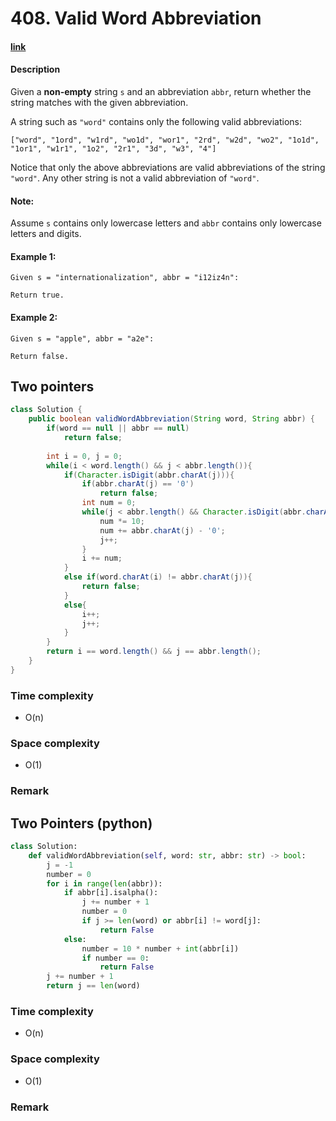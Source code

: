 # 408. Valid Word Abbreviation

#### [link](https://leetcode.com/problems/valid-word-abbreviation/)

#### Description
Given a **non-empty** string `s` and an abbreviation `abbr`, return whether the string matches with the given abbreviation.

A string such as `"word"` contains only the following valid abbreviations:

```
["word", "1ord", "w1rd", "wo1d", "wor1", "2rd", "w2d", "wo2", "1o1d", "1or1", "w1r1", "1o2", "2r1", "3d", "w3", "4"]
```
Notice that only the above abbreviations are valid abbreviations of the string `"word"`. Any other string is not a valid abbreviation of `"word"`.

#### Note:
Assume `s` contains only lowercase letters and `abbr` contains only lowercase letters and digits.

#### Example 1:
```
Given s = "internationalization", abbr = "i12iz4n":

Return true.
```
#### Example 2:
```
Given s = "apple", abbr = "a2e":

Return false.
```

## Two pointers
```java
class Solution {
    public boolean validWordAbbreviation(String word, String abbr) {
        if(word == null || abbr == null)
            return false;
        
        int i = 0, j = 0;
        while(i < word.length() && j < abbr.length()){
            if(Character.isDigit(abbr.charAt(j))){
                if(abbr.charAt(j) == '0')
                    return false;
                int num = 0;
                while(j < abbr.length() && Character.isDigit(abbr.charAt(j))){
                    num *= 10;
                    num += abbr.charAt(j) - '0';
                    j++;
                }
                i += num;
            }
            else if(word.charAt(i) != abbr.charAt(j)){
                return false;
            }
            else{
                i++;
                j++;
            }
        }
        return i == word.length() && j == abbr.length();
    }
}
```
### Time complexity
* O(n)
### Space complexity
* O(1)
### Remark

## Two Pointers (python)
```python
class Solution:
    def validWordAbbreviation(self, word: str, abbr: str) -> bool:
        j = -1
        number = 0
        for i in range(len(abbr)):
            if abbr[i].isalpha():
                j += number + 1
                number = 0
                if j >= len(word) or abbr[i] != word[j]:
                    return False
            else:
                number = 10 * number + int(abbr[i])
                if number == 0:
                    return False
        j += number + 1
        return j == len(word)
```
### Time complexity
* O(n)
### Space complexity
* O(1)
### Remark